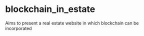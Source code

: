 # blockchain_in_estate
Aims to present a real estate website in which blockchain can be incorporated
